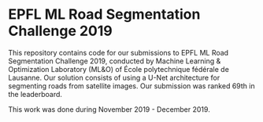 # EPFL ML Road Segmentation Challenge 2019

This repository contains code for our submissions to EPFL ML Road Segmentation Challenge 2019, conducted by Machine Learning & Optimization Laboratory (ML&O) of École polytechnique fédérale de Lausanne. Our solution consists of using a U-Net architecture for segmenting roads from satellite images. Our submission was ranked 69th in the leaderboard.

This work was done during November 2019 - December 2019.
